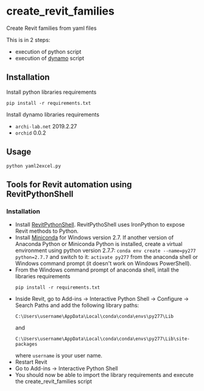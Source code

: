 # create_revit_families
Create Revit families from yaml files

This is in 2 steps:

* execution of python script
* execution of [dynamo](https://dynamobim.org/download/) script

## Installation

Install python libraries requirements

```
pip install -r requirements.txt
```

Install dynamo libraries requirements
* `archi-lab.net` 2019.2.27
* `orchid` 0.0.2

## Usage

```
python yaml2excel.py
```

## Tools for Revit automation using RevitPythonShell

### Installation

* Install [RevitPythonShell](https://github.com/architecture-building-systems/revitpythonshell). RevitPythoShell uses IronPython to expose Revit methods to Python. 
* Install [Miniconda](https://docs.conda.io/en/latest/miniconda.html) for Windows version 2.7. If another version of Anaconda Python or Miniconda Python is installed, create a virtual environment using python version 2.7.7:
   `conda env create --name=py277 python=2.7.7` 
   and switch to it: 
   `activate py277` 
   from the anaconda shell or Windows command prompt (it doesn't work on Windows PowerShell).
* From the Windows command prompt of anaconda shell, intall the libraries requirements
    ```
    pip install -r requirements.txt
    ```
* Inside Revit, go to Add-ins -> Interactive Python Shell -> Configure -> Search Paths and add the following library paths:
    ```
    C:\Users\username\AppData\Local\conda\conda\envs\py277\Lib
    ```
    and
    ```
    C:\Users\username\AppData\Local\conda\conda\envs\py277\Lib\site-packages
    ```
    where `username` is your user name.
* Restart Revit
* Go to Add-ins -> Interactive Python Shell
* You should now be able to import the library requirements and execute the create_revit_families script
